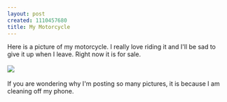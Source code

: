 ```yaml
--- 
layout: post
created: 1110457680
title: My Motorcycle
---
```

Here is a picture of my motorcycle.  I really love riding it and I'll be sad to give it up when I leave.  Right now it is for sale. <br /><br /><img src="/sites/default/files/blog/bl-bike.jpg" /><br /><br />If you are wondering why I'm posting so many pictures, it is because I am cleaning off my phone.
